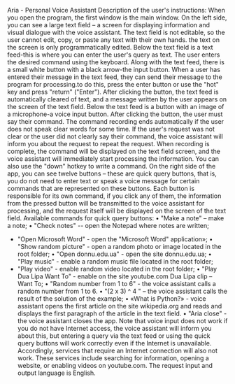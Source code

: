 Aria - Personal Voice Assistant
Description of the user's instructions:
When you open the program, the first window is the main window. On the left side, you can see a large text field – a screen for displaying information and visual dialogue with the voice assistant. The text field is not editable, so the user cannot edit, copy, or paste any text with their own hands. the text on the screen is only programmatically edited.
Below the text field is a text feed-this is where you can enter the user's query as text. The user enters the desired command using the keyboard.
Along with the text feed, there is a small white button with a black arrow-the input button. When a user has entered their message in the text feed, they can send their message to the program for processing.to do this, press the enter button or use the "hot" key and press "return" ("Enter"). After clicking the button, the text feed is automatically cleared of text, and a message written by the user appears on the screen of the text field.
Below the text feed is a button with an image of a microphone-a voice input button. After clicking the button, the user must say their command. The command recording ends automatically if the user does not speak clear words for some time. If the user's request was not clear or the user did not clearly say their command, the voice assistant will inform you about the request to repeat the request. When recording is complete, the command will be displayed on the text field screen, and the voice assistant will immediately start processing the information. You can also use the "down" hotkey to write a command.
On the right side of the app, you can see twelve buttons – these are quick query buttons, that is, you do not need to enter text or speak a voice message for certain commands that are represented on these buttons. Each button is responsible for its own command, if you click any of them, the information from the pressed button will be transmitted to the voice assistant for processing, and the request itself will be displayed on the screen of the text field. Available commands for quick query buttons:
• "Make a note" – make a note;
• "Check notes" -- open the Notepad where notes are written;
* "Open Microsoft Word" - open the "Microsoft Word" application»;
• "Show random picture" - open a random photo or image located in the root folder;
• "Open donnu.edu.ua" - open the site donnu.edu.ua;
• "Play music" - enable a random music file located in the root folder;
* "Play video" - enable random video located in the root folder;
• "Play Dua Lipa Want To" - enable on the site youtube.com Dua Lipa clip – Want To;
• "Random number from 1 to 6" - the voice assistant calls a random number from 1 to 6.
• "(2 x 3) ^ 4 " – the voice assistant calls the result of the solution of the example;
• «What is Python?» - voice assistant opens the first article on the site wikipedia.org and reads and displays the first paragraph of the article in the text field.
• "Aria close" - the voice assistant closes the app.
Note that voice input does not work if you do not have Internet access, the voice assistant will inform you about this, but entering a query via the text feed or using the quick query buttons will work correctly even if the Internet is unavailable. Accordingly, services that require an Internet connection will also not work. These services include searching for information, opening a website, or enabling videos on youtube.com.
The request input and output language is English.
